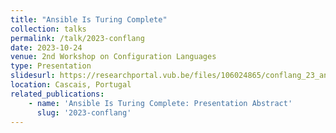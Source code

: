 ```yaml
---
title: "Ansible Is Turing Complete"
collection: talks
permalink: /talk/2023-conflang
date: 2023-10-24
venue: 2nd Workshop on Configuration Languages
type: Presentation
slidesurl: https://researchportal.vub.be/files/106024865/conflang_23_ansible_turing_complete.pdf
location: Cascais, Portugal
related_publications:
    - name: 'Ansible Is Turing Complete: Presentation Abstract'
      slug: '2023-conflang'
---
```

